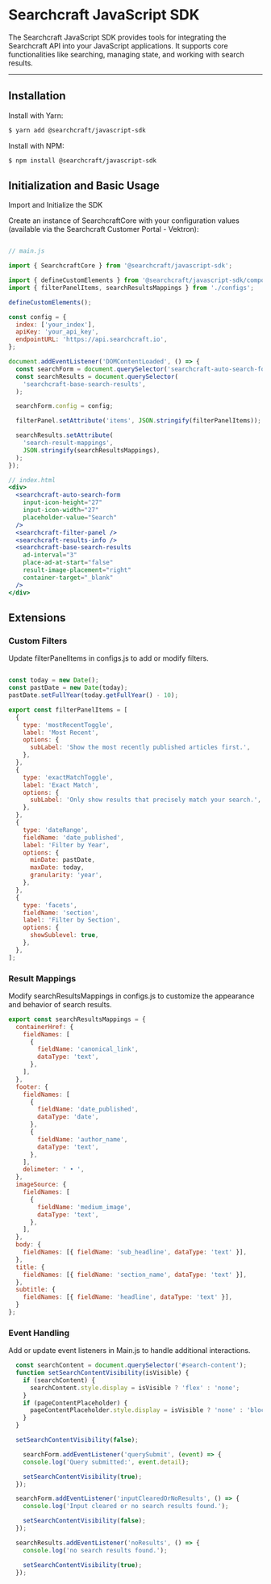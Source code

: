 # Searchcraft JavaScript SDK

The Searchcraft JavaScript SDK provides tools for integrating the Searchcraft API into your JavaScript applications. It supports core functionalities like searching, managing state, and working with search results.

---

## Installation
Install with Yarn:

```bash
$ yarn add @searchcraft/javascript-sdk
```

Install with NPM:

```bash
$ npm install @searchcraft/javascript-sdk
```
## Initialization and Basic Usage

Import and Initialize the SDK

Create an instance of SearchcraftCore with your configuration values (available via the Searchcraft Customer Portal - Vektron):

```jsx

// main.js

import { SearchcraftCore } from '@searchcraft/javascript-sdk';

import { defineCustomElements } from '@searchcraft/javascript-sdk/components';
import { filterPanelItems, searchResultsMappings } from './configs';

defineCustomElements();

const config = {
  index: ['your_index'],
  apiKey: 'your_api_key',
  endpointURL: 'https://api.searchcraft.io',
};

document.addEventListener('DOMContentLoaded', () => {
  const searchForm = document.querySelector('searchcraft-auto-search-form');
  const searchResults = document.querySelector(
    'searchcraft-base-search-results',
  );

  searchForm.config = config;

  filterPanel.setAttribute('items', JSON.stringify(filterPanelItems));

  searchResults.setAttribute(
    'search-result-mappings',
    JSON.stringify(searchResultsMappings),
  );
});

// index.html
<div>
  <searchcraft-auto-search-form
    input-icon-height="27"
    input-icon-width="27"
    placeholder-value="Search"
  />
  <searchcraft-filter-panel />
  <searchcraft-results-info />
  <searchcraft-base-search-results
    ad-interval="3"
    place-ad-at-start="false"
    result-image-placement="right"
    container-target="_blank"
  />
</div>

```
## Extensions

### Custom Filters
Update filterPanelItems in configs.js to add or modify filters.

```jsx

const today = new Date();
const pastDate = new Date(today);
pastDate.setFullYear(today.getFullYear() - 10);

export const filterPanelItems = [
  {
    type: 'mostRecentToggle',
    label: 'Most Recent',
    options: {
      subLabel: 'Show the most recently published articles first.',
    },
  },
  {
    type: 'exactMatchToggle',
    label: 'Exact Match',
    options: {
      subLabel: 'Only show results that precisely match your search.',
    },
  },
  {
    type: 'dateRange',
    fieldName: 'date_published',
    label: 'Filter by Year',
    options: {
      minDate: pastDate,
      maxDate: today,
      granularity: 'year',
    },
  },
  {
    type: 'facets',
    fieldName: 'section',
    label: 'Filter by Section',
    options: {
      showSublevel: true,
    },
  },
];
```

### Result Mappings
Modify searchResultsMappings in configs.js to customize the appearance and behavior of search results.

```jsx
export const searchResultsMappings = {
  containerHref: {
    fieldNames: [
      {
        fieldName: 'canonical_link',
        dataType: 'text',
      },
    ],
  },
  footer: {
    fieldNames: [
      {
        fieldName: 'date_published',
        dataType: 'date',
      },
      {
        fieldName: 'author_name',
        dataType: 'text',
      },
    ],
    delimeter: ' • ',
  },
  imageSource: {
    fieldNames: [
      {
        fieldName: 'medium_image',
        dataType: 'text',
      },
    ],
  },
  body: {
    fieldNames: [{ fieldName: 'sub_headline', dataType: 'text' }],
  },
  title: {
    fieldNames: [{ fieldName: 'section_name', dataType: 'text' }],
  },
  subtitle: {
    fieldNames: [{ fieldName: 'headline', dataType: 'text' }],
  }
};
```

### Event Handling
Add or update event listeners in Main.js to handle additional interactions.

```jsx
  const searchContent = document.querySelector('#search-content');
  function setSearchContentVisibility(isVisible) {
    if (searchContent) {
      searchContent.style.display = isVisible ? 'flex' : 'none';
    }
    if (pageContentPlaceholder) {
      pageContentPlaceholder.style.display = isVisible ? 'none' : 'block';
    }
  }

  setSearchContentVisibility(false);

    searchForm.addEventListener('querySubmit', (event) => {
    console.log('Query submitted:', event.detail);

    setSearchContentVisibility(true);
  });

  searchForm.addEventListener('inputClearedOrNoResults', () => {
    console.log('Input cleared or no search results found.');

    setSearchContentVisibility(false);
  });

  searchResults.addEventListener('noResults', () => {
    console.log('no search results found.');

    setSearchContentVisibility(true);
  });
  ```